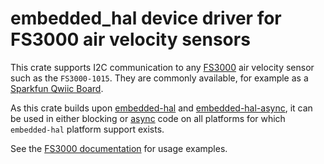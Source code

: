 # embedded_hal device driver for FS3000 air velocity sensors

This crate supports I2C communication to any [FS3000](https://www.renesas.com/en/document/dst/fs3000-datasheet?srsltid=AfmBOorwz1ZnOTXa22fXgrCYT0A0dsdPv8fkIC_GyIuNdDE7nEYVhDZ3) air velocity sensor such as the `FS3000-1015`. They are commonly available, for example as a [Sparkfun Qwiic Board](https://www.sparkfun.com/products/18768).

As this crate builds upon [embedded-hal](https://docs.rs/crate/embedded-hal/latest) and [embedded-hal-async](https://docs.rs/crate/embedded-hal-async/latest), it can be used in either blocking or [async](https://embassy.dev/book/index.html) code on all platforms for which `embedded-hal` platform support exists.

See the [FS3000 documentation](https://docs.rs/fs3000-rs/latest/fs3000_rs/struct.FS3000.html) for usage examples.